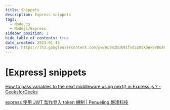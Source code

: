```yaml
---
title: Snippets
description: Express snippets
tags:
  - Node.js
  - Nodejs/Express
sidebar_position: 1
hide_table_of_contents: true
date_created: 2023-01-12
cover: https://lh3.googleusercontent.com/pw/AL9nZEUA9Ifvd5Z8SXDWkeVB6AC4MPGwnXaL6kBXNPoXwOQQ2jOcZ1Jw_0p8TKK8C3ZX0e67_FOY15eDrm7aaXSQJcKtoUzC80SAQEHsaBy6qS2AqNNs5VUFNXBKm439y_1wkvmDl-PnL8ReojnIumNlEvOXBg=w800-no?authuser=0
---
```


[Express] snippets
==================

[How to pass variables to the next middleware using next() in Express.js ? - GeeksforGeeks](https://www.geeksforgeeks.org/how-to-pass-variables-to-the-next-middleware-using-next-in-express-js/)

[express 使用 JWT 製作登入 token 機制 | Penueling 磐凌科技](https://penueling.com/線上學習/express-使用-jwt-製作登入-token-機制/)

